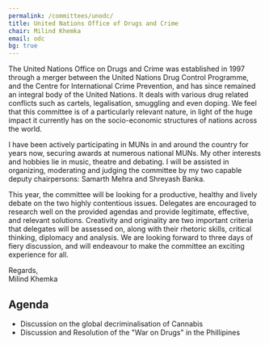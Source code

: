 ```yaml
---
permalink: /committees/unodc/
title: United Nations Office of Drugs and Crime
chair: Milind Khemka
email: odc
bg: true
---
```


The United Nations Office on Drugs and Crime was established in 1997 through a merger between the United Nations Drug Control Programme, and the Centre for International Crime Prevention, and has since remained an integral body of the United Nations. It deals with various drug related conflicts such as cartels, legalisation, smuggling and even doping. We feel that this committee is of a particularly relevant nature, in light of the huge impact it currently has on the socio-economic structures of nations across the world.

I have been actively participating in MUNs in and around the country for years now, securing awards at numerous national MUNs. My other interests and hobbies lie in music, theatre and debating. I will be assisted in organizing, moderating and judging the committee by my two capable deputy chairpersons: Samarth Mehra and Shreyash Banka.

This year, the committee will be looking for a productive, healthy and lively debate on the two highly contentious issues. Delegates are encouraged to research well on the provided agendas and provide legitimate, effective, and relevant solutions. Creativity and originality are two important criteria that delegates will be assessed on, along with their rhetoric skills, critical thinking, diplomacy and analysis. We are looking forward to three days of fiery discussion, and will endeavour to make the committee an exciting experience for all.

Regards,<br>
Milind Khemka

## Agenda

- Discussion on the global decriminalisation of Cannabis
- Discussion and Resolution of the "War on Drugs" in the Phillipines
